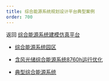 ```yaml
---
title: 综合能源系统规划设计平台典型案例
order: 700
---
```


返回 [综合能源系统建模仿真平台](../index.md)

- [综合能源系统园区](./park_case/index.md)
  
- [含风光储综合能源系统8760h运行优化](./8760h_case/index.md)
  
- [典型综合能源系统](./demo_case/index.md)
